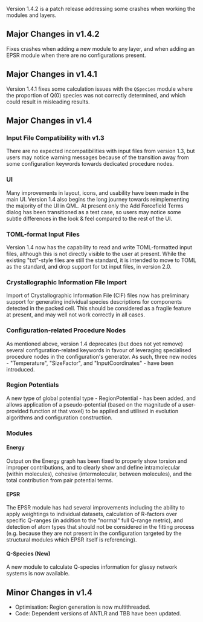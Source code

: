 Version 1.4.2 is a patch release addressing some crashes when working the modules and layers.

## Major Changes in v1.4.2

Fixes crashes when adding a new module to any layer, and when adding an EPSR module when there are no configurations present.

## Major Changes in v1.4.1

Version 1.4.1 fixes some calculation issues with the `QSpecies` module where the proportion of Q(0) species was not correctly determined, and which could result in misleading results.

## Major Changes in v1.4

### Input File Compatibility with v1.3

There are no expected incompatibilities with input files from version 1.3, but users may notice warning messages because of the transition away from some configuration keywords towards dedicated procedure nodes.

### UI

Many improvements in layout, icons, and usability have been made in the main UI. Version 1.4 also begins the long journey towards reimplementing the majority of the UI in QML. At present only the Add Forcefield Terms dialog has been transitioned as a test case, so users may notice some subtle differences in the look & feel compared to the rest of the UI.

### TOML-format Input Files

Version 1.4 now has the capability to read and write TOML-formatted input files, although this is not directly visible to the user at present. While the existing "txt"-style files are still the standard, it is intended to move to TOML as the standard, and drop support for txt input files, in version 2.0.

### Crystallographic Information File Import

Import of Crystallographic Information File (CIF) files now has preliminary support for generating individual species descriptions for components detected in the packed cell. This should be considered as a fragile feature at present, and may well not work correctly in all cases.

### Configuration-related Procedure Nodes

As mentioned above, version 1.4 deprecates (but does not yet remove) several configuration-related keywords in favour of leveraging specialised procedure nodes in the configuration's generator. As such, three new nodes - "Temperature", "SizeFactor", and "InputCoordinates" - have been introduced.

### Region Potentials

A new type of global potential type - RegionPotential - has been added, and allows application of a pseudo-potential (based on the magnitude of a user-provided function at that voxel) to be applied and utilised in evolution algorithms and configuration construction.

### Modules

#### Energy
Output on the Energy graph has been fixed to properly show torsion and improper contributions, and to clearly show and define intramolecular (within molecules), cohesive (intermolecular, between molecules), and the total contribution from pair potential terms.

#### EPSR
The EPSR module has had several improvements including the ability to apply weightings to individual datasets, calculation of R-factors over specific Q-ranges (in addition to the "normal" full Q-range metric), and detection of atom types that should not be considered in the fitting process (e.g. because they are not present in the configuration targeted by the structural modules which EPSR itself is referencing).

#### Q-Species (New)
A new module to calculate Q-species information for glassy network systems is now available.

## Minor Changes in v1.4

- Optimisation: Region generation is now multithreaded.
- Code: Dependent versions of ANTLR and TBB have been updated.


